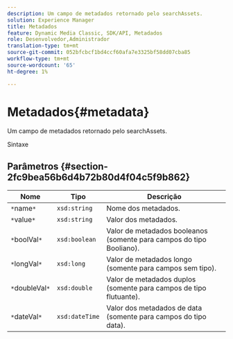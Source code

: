 ```yaml
---
description: Um campo de metadados retornado pelo searchAssets.
solution: Experience Manager
title: Metadados
feature: Dynamic Media Classic, SDK/API, Metadados
role: Desenvolvedor,Administrador
translation-type: tm+mt
source-git-commit: 052bfcbcf1bd4ccf60afa7e3325bf58dd07cba85
workflow-type: tm+mt
source-wordcount: '65'
ht-degree: 1%

---
```



# Metadados{#metadata}

Um campo de metadados retornado pelo searchAssets.

Sintaxe

## Parâmetros {#section-2fc9bea56b6d4b72b80d4f04c5f9b862}

| Nome | Tipo | Descrição |
|---|---|---|
| `*`name`*` | `xsd:string` | Nome dos metadados. |
| `*`value`*` | `xsd:string` | Valor dos metadados. |
| `*`boolVal`*` | `xsd:boolean` | Valor de metadados booleanos (somente para campos do tipo Booliano). |
| `*`longVal`*` | `xsd:long` | Valor de metadados longo (somente para campos sem tipo). |
| `*`doubleVal`*` | `xsd:double` | Valor de metadados duplos (somente para campos de tipo flutuante). |
| `*`dateVal`*` | `xsd:dateTime` | Valor dos metadados de data (somente para campos do tipo data). |

